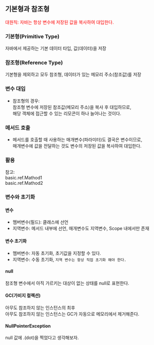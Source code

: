 ## 기본형과 참조형
<span style="color:red;">대원칙: 자바는 항상 변수에 저장된 값을 복사하여 대입한다. </span>

### 기본형(Primitive Type)
자바에서 제공하는 기본 데이터 타입, 값(데이터)을 저장

### 참조형(Reference Type)
기본형을 제외하고 모두 참조형, 데이터가 있는 메모리 주소(참조값)를 저장

### 변수 대입

- 참조형의 경우:   
참조형 변수에 저장된 참조값(메모리 주소)을 복사 후 대입하므로,   
해당 객체에 접근할 수 있는 리모콘이 하나 늘어나는 것이다.

### 메서드 호출
- 메서드를 호출할 때 사용하는 매개변수(파라미터)도 결국은 변수이므로,   
매개변수에 값을 전달하는 것도 변수의 저장된 값을 복사하여 대입한다.

### 활용
참고:   
basic.ref.Mathod1   
basic.ref.Mathod2

### 변수와 초기화

#### 변수
- 멤버변수(필드): 클래스에 선언
- 지역변수: 메서드 내부에 선언, 매개변수도 지역변수, Scope 내에서만 존재

#### 변수 초기화
- 멤버변수: 자동 초기화, 초기값을 지정할 수 있다.
- 지역변수: 수동 초기화, ``지역 변수는 항상 직접 초기화 해야 한다.``

#### null
참조형 변수에서 아직 가르키는 대상이 없는 상태를 null로 표현한다.

#### GC(가비지 컬렉션)
아무도 참조하지 않는 인스턴스의 최후   
아무도 참조하지 않는 인스턴스는 GC가 자동으로 메모리에서 제거해준다.

#### NullPointerException
null 값에 .(dot)을 찍었다고 생각해보자.

